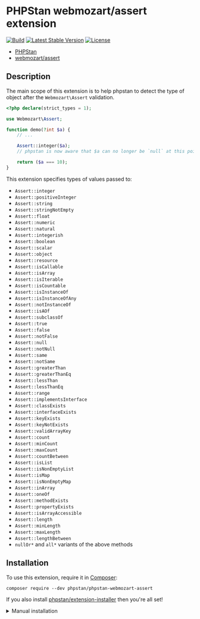 # PHPStan webmozart/assert extension

[![Build](https://github.com/phpstan/phpstan-webmozart-assert/workflows/Build/badge.svg)](https://github.com/phpstan/phpstan-webmozart-assert/actions)
[![Latest Stable Version](https://poser.pugx.org/phpstan/phpstan-webmozart-assert/v/stable)](https://packagist.org/packages/phpstan/phpstan-webmozart-assert)
[![License](https://poser.pugx.org/phpstan/phpstan-webmozart-assert/license)](https://packagist.org/packages/phpstan/phpstan-webmozart-assert)

* [PHPStan](https://phpstan.org/)
* [webmozart/assert](https://github.com/webmozart/assert)

## Description

The main scope of this extension is to help phpstan to detect the type of object after the `Webmozart\Assert` validation.

```php
<?php declare(strict_types = 1);

use Webmozart\Assert;

function demo(?int $a) {
	// ...

	Assert::integer($a);
	// phpstan is now aware that $a can no longer be `null` at this point

	return ($a === 10);
}
```

This extension specifies types of values passed to:

* `Assert::integer`
* `Assert::positiveInteger`
* `Assert::string`
* `Assert::stringNotEmpty`
* `Assert::float`
* `Assert::numeric`
* `Assert::natural`
* `Assert::integerish`
* `Assert::boolean`
* `Assert::scalar`
* `Assert::object`
* `Assert::resource`
* `Assert::isCallable`
* `Assert::isArray`
* `Assert::isIterable`
* `Assert::isCountable`
* `Assert::isInstanceOf`
* `Assert::isInstanceOfAny`
* `Assert::notInstanceOf`
* `Assert::isAOf`
* `Assert::subclassOf`
* `Assert::true`
* `Assert::false`
* `Assert::notFalse`
* `Assert::null`
* `Assert::notNull`
* `Assert::same`
* `Assert::notSame`
* `Assert::greaterThan`
* `Assert::greaterThanEq`
* `Assert::lessThan`
* `Assert::lessThanEq`
* `Assert::range`
* `Assert::implementsInterface`
* `Assert::classExists`
* `Assert::interfaceExists`
* `Assert::keyExists`
* `Assert::keyNotExists`
* `Assert::validArrayKey`
* `Assert::count`
* `Assert::minCount`
* `Assert::maxCount`
* `Assert::countBetween`
* `Assert::isList`
* `Assert::isNonEmptyList`
* `Assert::isMap`
* `Assert::isNonEmptyMap`
* `Assert::inArray`
* `Assert::oneOf`
* `Assert::methodExists`
* `Assert::propertyExists`
* `Assert::isArrayAccessible`
* `Assert::length`
* `Assert::minLength`
* `Assert::maxLength`
* `Assert::lengthBetween`
* `nullOr*` and `all*` variants of the above methods


## Installation

To use this extension, require it in [Composer](https://getcomposer.org/):

```
composer require --dev phpstan/phpstan-webmozart-assert
```

If you also install [phpstan/extension-installer](https://github.com/phpstan/extension-installer) then you're all set!

<details>
  <summary>Manual installation</summary>

If you don't want to use `phpstan/extension-installer`, include extension.neon in your project's PHPStan config:

```
includes:
    - vendor/phpstan/phpstan-webmozart-assert/extension.neon
```
</details>
